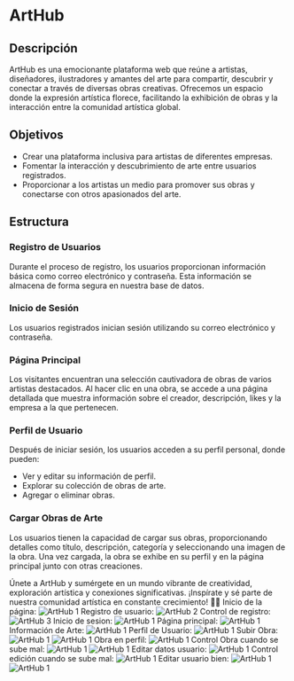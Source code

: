 # ArtHub

## Descripción

ArtHub es una emocionante plataforma web que reúne a artistas, diseñadores, ilustradores y amantes del arte para compartir, descubrir y conectar a través de diversas obras creativas. Ofrecemos un espacio donde la expresión artística florece, facilitando la exhibición de obras y la interacción entre la comunidad artística global.

## Objetivos

- Crear una plataforma inclusiva para artistas de diferentes empresas.
- Fomentar la interacción y descubrimiento de arte entre usuarios registrados.
- Proporcionar a los artistas un medio para promover sus obras y conectarse con otros apasionados del arte.

## Estructura

### Registro de Usuarios

Durante el proceso de registro, los usuarios proporcionan información básica como correo electrónico y contraseña. Esta información se almacena de forma segura en nuestra base de datos.

### Inicio de Sesión

Los usuarios registrados inician sesión utilizando su correo electrónico y contraseña.

### Página Principal

Los visitantes encuentran una selección cautivadora de obras de varios artistas destacados. Al hacer clic en una obra, se accede a una página detallada que muestra información sobre el creador, descripción, likes y la empresa a la que pertenecen.

### Perfil de Usuario

Después de iniciar sesión, los usuarios acceden a su perfil personal, donde pueden:

- Ver y editar su información de perfil.
- Explorar su colección de obras de arte.
- Agregar o eliminar obras.

### Cargar Obras de Arte

Los usuarios tienen la capacidad de cargar sus obras, proporcionando detalles como título, descripción, categoría y seleccionando una imagen de la obra. Una vez cargada, la obra se exhibe en su perfil y en la página principal junto con otras creaciones.

Únete a ArtHub y sumérgete en un mundo vibrante de creatividad, exploración artística y conexiones significativas. ¡Inspírate y sé parte de nuestra comunidad artística en constante crecimiento! 🎨✨
Inicio de la página:
![ArtHub 1](FotosArthub/inicio.jpg)
Registro de usuario:
![ArtHub 2](FotosArthub/registro.jpg)
Control de registro:
![ArtHub 3](FotosArthub/controlRegistro.jpg)
Inicio de sesion: 
![ArtHub 1](FotosArthub/inicioDespuesDeRegistro.jpg)
Página principal:
![ArtHub 1](FotosArthub/main.jpg)
Información de Arte:
![ArtHub 1](FotosArthub/infoArte.jpg)
Perfil de Usuario:
![ArtHub 1](FotosArthub/perfil.jpg)
Subir Obra:
![ArtHub 1](FotosArthub/subirObra.jpg)
![ArtHub 1](FotosArthub/obraSubida.jpg)
Obra en perfil:
![ArtHub 1](FotosArthub/obraEnPerfil.jpg)
Control Obra cuando se sube mal:
![ArtHub 1](FotosArthub/subirObraMal.jpg)
![ArtHub 1](FotosArthub/ObraNoSubida.jpg)
Editar datos usuario:
![ArtHub 1](FotosArthub/editarUsuario.jpg)
Control edición cuando se sube mal:
![ArtHub 1](FotosArthub/editarUsuarioMal.jpg)
Editar usuario bien:
![ArtHub 1](FotosArthub/editarUsuarioBien.jpg)
![ArtHub 1](FotosArthub/editarUserBien.jpg)
